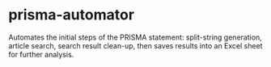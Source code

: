 # prisma-automator
Automates the initial steps of the PRISMA statement: split-string generation, article search, search result clean-up, then saves results into an Excel sheet for further analysis.
